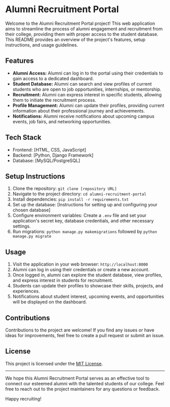 # Alumni Recruitment Portal

Welcome to the Alumni Recruitment Portal project! This web application aims to streamline the process of alumni engagement and recruitment from their college, providing them with proper access to the student database. This README provides an overview of the project's features, setup instructions, and usage guidelines.

## Features

- **Alumni Access:** Alumni can log in to the portal using their credentials to gain access to a dedicated dashboard.
- **Student Database:** Alumni can search and view profiles of current students who are open to job opportunities, internships, or mentorship.
- **Recruitment:** Alumni can express interest in specific students, allowing them to initiate the recruitment process.
- **Profile Management:** Alumni can update their profiles, providing current information about their professional journey and achievements.
- **Notifications:** Alumni receive notifications about upcoming campus events, job fairs, and networking opportunities.

## Tech Stack

- Frontend: [HTML, CSS, JavaScript]
- Backend: [Python, Django Framework]
- Database: [MySQL/PostgreSQL]


## Setup Instructions

1. Clone the repository: `git clone [repository URL]`
2. Navigate to the project directory: `cd alumni-recruitment-portal`
3. Install dependencies: `pip install -r requirements.txt`
4. Set up the database: [Instructions for setting up and configuring your chosen database]
5. Configure environment variables: Create a `.env` file and set your application's secret key, database credentials, and other necessary settings.
6. Run migrations: `python manage.py makemigrations` followed by `python manage.py migrate`


## Usage

1. Visit the application in your web browser: `http://localhost:8000`
2. Alumni can log in using their credentials or create a new account.
3. Once logged in, alumni can explore the student database, view profiles, and express interest in students for recruitment.
4. Students can update their profiles to showcase their skills, projects, and experiences.
5. Notifications about student interest, upcoming events, and opportunities will be displayed on the dashboard.

## Contributions

Contributions to the project are welcome! If you find any issues or have ideas for improvements, feel free to create a pull request or submit an issue.

## License

This project is licensed under the [MIT License](LICENSE).

---

We hope this Alumni Recruitment Portal serves as an effective tool to connect our esteemed alumni with the talented students of our college. Feel free to reach out to the project maintainers for any questions or feedback.

Happy recruiting!
